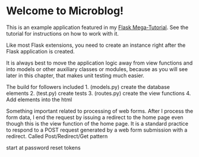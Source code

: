 # Welcome to Microblog!

This is an example application featured in my [Flask Mega-Tutorial](https://blog.miguelgrinberg.com/post/the-flask-mega-tutorial-part-i-hello-world). See the tutorial for instructions on how to work with it.

Like most Flask extensions, you need to create an instance right after the Flask application is created. 

It is always best to move the application logic away from view functions and into models or other auxiliary classes or modules, because as you will see later in this chapter, that makes unit testing much easier.

The build for followers included 1. (models.py) create the database elements 2. (test.py) create tests 3. (routes.py) create the view functions 4. Add elements into the html

Something important related to processing of web forms. After I process the form data, I end the request by issuing a redirect to the home page even though this is the view function of the home page. It is a standard practice to respond to a POST request generated by a web form submission with a redirect. Called Post/Redirect/Get pattern

start at password reset tokens